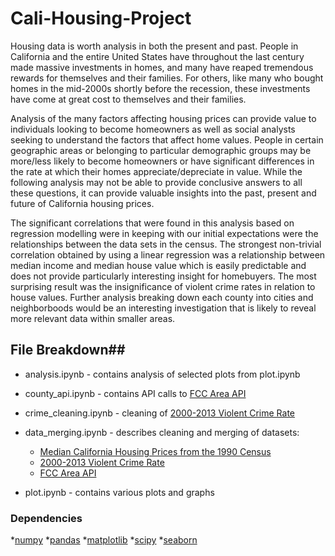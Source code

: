 # Cali-Housing-Project

Housing data is worth analysis in both the present and past. People in California and the entire United States have throughout the last century made massive investments in homes, and many have reaped tremendous rewards for themselves and their families. For others, like many who bought homes in the mid-2000s shortly before the recession, these investments have come at great cost to themselves and their families.

Analysis of the many factors affecting housing prices can provide value to individuals looking to become homeowners as well as social analysts seeking to understand the factors that affect home values. People in certain geographic areas or belonging to particular demographic groups may be more/less likely to become homeowners or have significant differences in the rate at which their homes appreciate/depreciate in value. While the following analysis may not be able to provide conclusive answers to all these questions, it can provide valuable insights into the past, present and future of California housing prices.

The significant correlations that were found in this analysis based on regression modelling were in keeping with our initial expectations were the relationships between the data sets in the census.  The strongest non-trivial correlation obtained by using a linear regression  was a relationship between median income and median house value which is easily predictable and does not provide particularly interesting insight for homebuyers.  The most surprising result was the insignificance of violent crime rates in relation to house values. Further analysis breaking down each county into cities and neighborboods would be an interesting investigation that is likely to reveal more relevant data within smaller areas.


## File  Breakdown##

* analysis.ipynb - contains analysis of selected plots from plot.ipynb

* county_api.ipynb - contains API calls to [FCC Area API](https://geo.fcc.gov/api/census/)

* crime_cleaning.ipynb - cleaning of [2000-2013 Violent Crime Rate](https://data.ca.gov/dataset/violent-crime-rate/resource/91e7c556-54cc-4848-8811-500137d5ede2)

* data_merging.ipynb - describes cleaning and merging of datasets:
    * [Median California Housing Prices from the 1990 Census](https://www.kaggle.com/camnugent/california-housing-prices)
    * [2000-2013 Violent Crime Rate](https://data.ca.gov/dataset/violent-crime-rate/resource/91e7c556-54cc-4848-8811-500137d5ede2)
    * [FCC Area API](https://geo.fcc.gov/api/census/)

* plot.ipynb - contains various plots and graphs


### Dependencies ###

*[numpy](https://numpy.org/)
*[pandas](https://pandas.pydata.org/)
*[matplotlib](https://matplotlib.org/)
*[scipy](https://www.scipy.org/)
*[seaborn](https://seaborn.pydata.org/)

